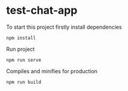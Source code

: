# test-chat-app

To start this project firstly install dependencies
```
npm install
```
Run project 
```
npm run serve
```

Compiles and minifies for production
```
npm run build
```
